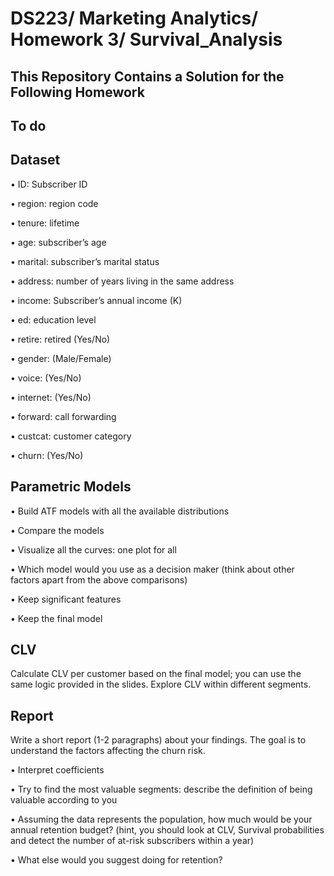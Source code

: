 # DS223/ Marketing Analytics/ Homework 3/ Survival_Analysis
## This Repository Contains a Solution for the Following Homework 

## **To do**

## **Dataset**

• ID: Subscriber ID

• region: region code

• tenure: lifetime

• age: subscriber’s age

• marital: subscriber’s marital status

• address: number of years living in the same address

• income: Subscriber’s annual income (K)

• ed: education level

• retire: retired (Yes/No)

• gender: (Male/Female)

• voice: (Yes/No)

• internet: (Yes/No)

• forward: call forwarding

• custcat: customer category

• churn: (Yes/No)


## **Parametric Models**

• Build ATF models with all the available distributions

• Compare the models

• Visualize all the curves: one plot for all

• Which model would you use as a decision maker (think about other factors apart from the above
comparisons)

• Keep significant features

• Keep the final model


## **CLV**

Calculate CLV per customer based on the final model; you can use the same logic provided in the slides.
Explore CLV within different segments.


## **Report**

Write a short report (1-2 paragraphs) about your findings. The goal is to understand the factors affecting
the churn risk.

• Interpret coefficients

• Try to find the most valuable segments: describe the definition of being valuable according to you

• Assuming the data represents the population, how much would be your annual retention budget? (hint,
you should look at CLV, Survival probabilities and detect the number of at-risk subscribers within a
year)

• What else would you suggest doing for retention?

